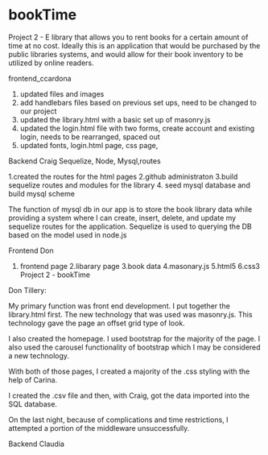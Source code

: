 # bookTime
Project 2 -  E library that allows you to rent books for a certain amount of time at no cost. 
Ideally this is an application that would be purchased by the public libraries systems, and would allow for their book inventory to be utilized by online readers.


frontend_ccardona
1. updated files and images
2. add handlebars files based on previous set ups, need to be changed to our project
3. updated the library.html with a basic set up of masonry.js
4. updated the login.html file with two forms, create account and existing login, needs to be rearranged, spaced out
5. updated fonts, login.html page, css page, 


Backend Craig Sequelize, Node, Mysql,routes

1.created the routes for the html pages
2.github administraton
3.build sequelize routes and modules for the library
4. seed mysql database and build mysql scheme

The function of mysql db in our app is to store the book library data while providing a system where I can create, insert, delete, and update my sequelize routes for the application. Sequelize is used to querying the DB based on the model used in node.js

Frontend Don
1. frontend page 
2.libarary page
3.book data
4.masonary.js
5.html5
6.css3
Project 2 - bookTime

Don Tillery:

My primary function was front end development. I put together the library.html first. The new technology that was used was masonry.js. This technology gave the page an offset grid type of look.

I also created the homepage. I used bootstrap for the majority of the page. I also used the carousel functionality of bootstrap which I may be considered a new technology.

With both of those pages, I created a majority of the .css styling with the help of Carina.

I created the .csv file and then, with Craig, got the data imported into the SQL database.

On the last night, because of complications and time restrictions, I attempted a portion of the middleware unsuccessfully.

Backend Claudia


